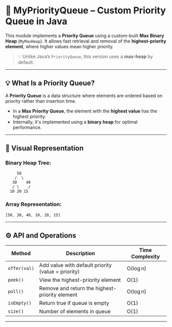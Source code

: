 # 🧮 MyPriorityQueue – Custom Priority Queue in Java

This module implements a **Priority Queue** using a custom-built **Max Binary Heap** (`MyMaxHeap`). It allows fast retrieval and removal of the **highest-priority element**, where higher values mean higher priority.

> 💡 Unlike Java’s `PriorityQueue`, this version uses a **max-heap** by default.

---

## 💡 What Is a Priority Queue?

A **Priority Queue** is a data structure where elements are ordered based on priority rather than insertion time.

- In a **Max Priority Queue**, the element with the **highest value** has the highest priority.
- Internally, it's implemented using a **binary heap** for optimal performance.

---

## 🔄 Visual Representation

### Binary Heap Tree:
````
     50
    /  \
   30    40
   / \    /
  10 20 15
````
### Array Representation:
````
[50, 30, 40, 10, 20, 15]
````

---

## ⚙️ API and Operations

| Method         | Description                                      | Time Complexity |
|----------------|--------------------------------------------------|------------------|
| `offer(val)`   | Add value with default priority (value = priority) | O(log n)         |
| `peek()`       | View the highest-priority element                | O(1)             |
| `poll()`       | Remove and return the highest-priority element   | O(log n)         |
| `isEmpty()`    | Return true if queue is empty                    | O(1)             |
| `size()`       | Number of elements in queue                      | O(1)             |

---